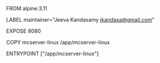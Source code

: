 FROM alpine:3.11

LABEL maintainer="Jeeva Kandasamy <jkandasa@gmail.com>"

EXPOSE 8080

COPY mcserver-linux /app/mcserver-linux

ENTRYPOINT ["/app/mcserver-linux"]